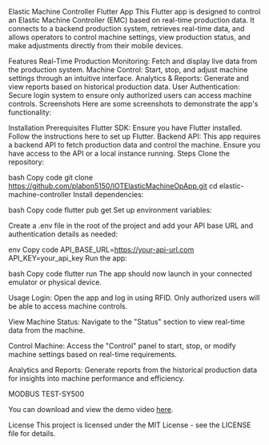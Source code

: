 Elastic Machine Controller Flutter App
This Flutter app is designed to control an Elastic Machine Controller (EMC) based on real-time production data. It connects to a backend production system, retrieves real-time data, and allows operators to control machine settings, view production status, and make adjustments directly from their mobile devices.

Features
Real-Time Production Monitoring: Fetch and display live data from the production system.
Machine Control: Start, stop, and adjust machine settings through an intuitive interface.
Analytics & Reports: Generate and view reports based on historical production data.
User Authentication: Secure login system to ensure only authorized users can access machine controls.
Screenshots
Here are some screenshots to demonstrate the app's functionality:


Installation
Prerequisites
Flutter SDK: Ensure you have Flutter installed. Follow the instructions here to set up Flutter.
Backend API: This app requires a backend API to fetch production data and control the machine. Ensure you have access to the API or a local instance running.
Steps
Clone the repository:

bash
Copy code
git clone https://github.com/plabon5150/IOTElasticMachineOpApp.git
cd elastic-machine-controller
Install dependencies:

bash
Copy code
flutter pub get
Set up environment variables:

Create a .env file in the root of the project and add your API base URL and authentication details as needed:

env
Copy code
API_BASE_URL=https://your-api-url.com
API_KEY=your_api_key
Run the app:

bash
Copy code
flutter run
The app should now launch in your connected emulator or physical device.

Usage
Login: Open the app and log in using RFID. Only authorized users will be able to access machine controls.

View Machine Status: Navigate to the "Status" section to view real-time data from the machine.

Control Machine: Access the "Control" panel to start, stop, or modify machine settings based on real-time requirements.

Analytics and Reports: Generate reports from the historical production data for insights into machine performance and efficiency.

MODBUS TEST-SY500



You can download and view the demo video [here](./screenshots/welcome.mp4).

License
This project is licensed under the MIT License - see the LICENSE file for details.

